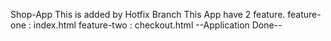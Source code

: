 Shop-App
This is added by Hotfix Branch
This App have 2 feature.
feature-one : index.html
feature-two : checkout.html
--Application Done--

